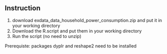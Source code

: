 ## Instruction
1) download exdata_data_household_power_consumption.zip and put it in your working directory
2) Download the R.script and put them in your working directory
3) Run the script (no need to unzip)

Prerequiste: packages dyplr and reshape2 need to be installed
